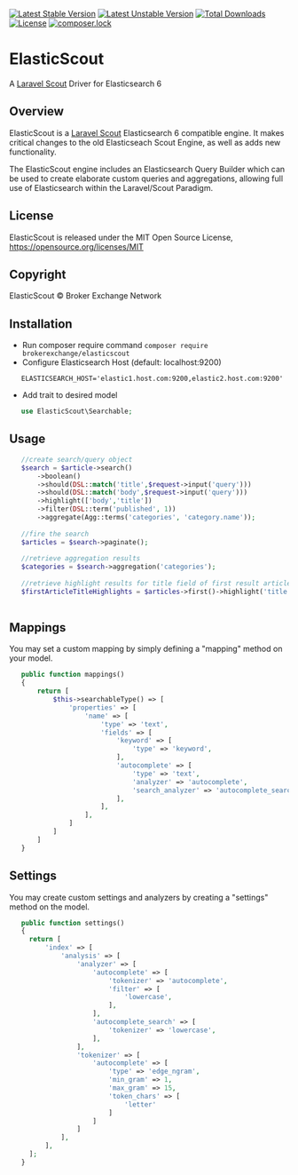 [![Latest Stable Version](https://poser.pugx.org/brokerexchange/elasticscout/v/stable)](https://packagist.org/packages/brokerexchange/elasticscout)
[![Latest Unstable Version](https://poser.pugx.org/brokerexchange/elasticscout/v/unstable)](https://packagist.org/packages/brokerexchange/elasticscout)
[![Total Downloads](https://poser.pugx.org/brokerexchange/elasticscout/downloads)](https://packagist.org/packages/brokerexchange/elasticscout)
[![License](https://poser.pugx.org/brokerexchange/elasticscout/license)](https://packagist.org/packages/brokerexchange/elasticscout)
[![composer.lock](https://poser.pugx.org/brokerexchange/elasticscout/composerlock)](https://packagist.org/packages/brokerexchange/elasticscout)

# ElasticScout
A [Laravel Scout](https://github.com/laravel/scout) Driver for Elasticsearch 6

## Overview
ElasticScout is a [Laravel Scout](https://github.com/laravel/scout) Elasticsearch 6 compatible engine. It makes critical changes to the old Elasticseach Scout Engine, as well as adds new functionality.

The ElasticScout engine includes an Elasticsearch Query Builder which can be used to create elaborate custom queries and aggregations, allowing full use of Elasticsearch within the Laravel/Scout Paradigm.

## License
ElasticScout is released under the MIT Open Source License, <https://opensource.org/licenses/MIT>

## Copyright
ElasticScout &copy; Broker Exchange Network

## Installation
 * Run composer require command
 `composer require brokerexchange/elasticscout`
 * Configure Elasticsearch Host (default: localhost:9200)
 ```env
    ELASTICSEARCH_HOST='elastic1.host.com:9200,elastic2.host.com:9200'
 ```
 * Add trait to desired model
 ```php
    use ElasticScout\Searchable;
 ```
 
## Usage
 ```php
    //create search/query object
    $search = $article->search()
        ->boolean()
        ->should(DSL::match('title',$request->input('query')))
        ->should(DSL::match('body',$request->input('query')))
        ->highlight(['body','title'])
        ->filter(DSL::term('published', 1))
        ->aggregate(Agg::terms('categories', 'category.name'));
        
    //fire the search
    $articles = $search->paginate();
        
    //retrieve aggregation results
    $categories = $search->aggregation('categories');
    
    //retrieve highlight results for title field of first result article
    $firstArticleTitleHighlights = $articles->first()->highlight('title');
    
 ```
## Mappings
 You may set a custom mapping by simply defining a "mapping" method on your model.
 
 ```php
    public function mappings()
    {
        return [
            $this->searchableType() => [
                'properties' => [
                    'name' => [
                        'type' => 'text',
                        'fields' => [
                            'keyword' => [
                                'type' => 'keyword',
                            ],
                            'autocomplete' => [
                                'type' => 'text',
                                'analyzer' => 'autocomplete',
                                'search_analyzer' => 'autocomplete_search',
                            ],
                        ],
                    ],
                ]
            ]
        ]
    }
 ```
 
 ## Settings
  You may create custom settings and analyzers by creating a "settings" method on the model.
  
 ```php
    public function settings()
    {
      return [
          'index' => [
              'analysis' => [
                  'analyzer' => [
                      'autocomplete' => [
                          'tokenizer' => 'autocomplete',
                          'filter' => [
                              'lowercase',
                          ],
                      ],
                      'autocomplete_search' => [
                          'tokenizer' => 'lowercase',
                      ],
                  ],
                  'tokenizer' => [
                      'autocomplete' => [
                          'type' => 'edge_ngram',
                          'min_gram' => 1,
                          'max_gram' => 15,
                          'token_chars' => [
                              'letter'
                          ]
                      ]
                  ]
              ],
          ],
      ];
    }
 ```

